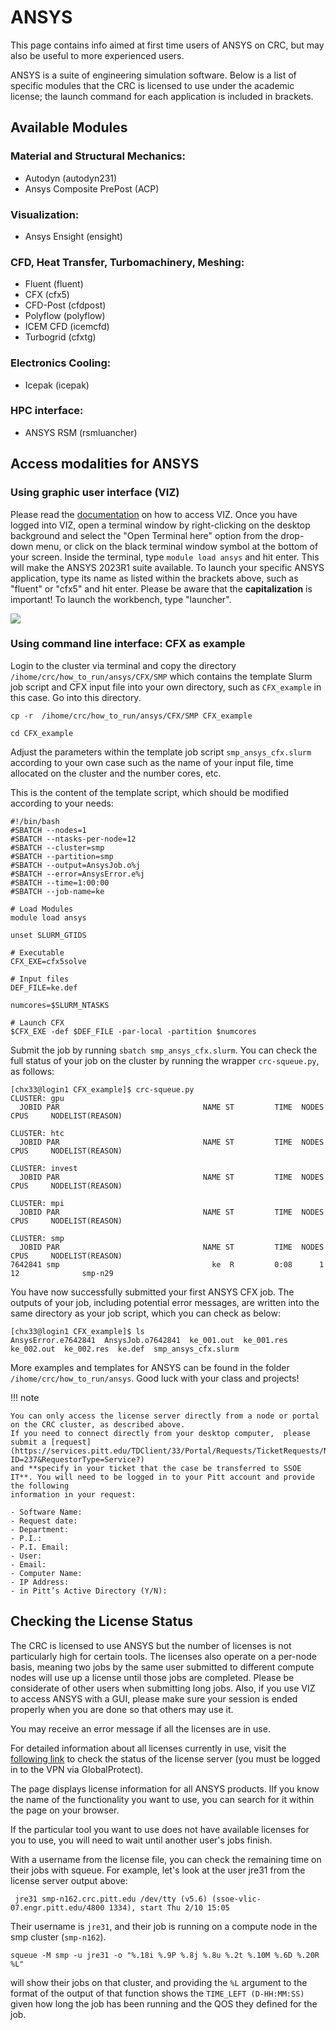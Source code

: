 # ANSYS 

This page contains info aimed at first time users of ANSYS on CRC, but may also be useful to more experienced users.

ANSYS is a suite of engineering simulation software. Below is a list of specific modules that the CRC is licensed to 
use under the academic license; the launch command for each application is included in brackets.

## Available Modules

### Material and Structural Mechanics:

- Autodyn (autodyn231)
- Ansys Composite PrePost (ACP)

### Visualization:
- Ansys Ensight (ensight)

### CFD, Heat Transfer, Turbomachinery, Meshing:
    
- Fluent (fluent)
- CFX (cfx5)
- CFD-Post (cfdpost)
- Polyflow (polyflow)
- ICEM CFD (icemcfd)
- Turbogrid (cfxtg)

### Electronics Cooling:

- Icepak (icepak)

### HPC interface:

- ANSYS RSM (rsmluancher)

## Access modalities for ANSYS

### Using graphic user interface (VIZ)

Please read the [documentation](../../web-portals/viz.md) on how to access VIZ. Once you have logged into VIZ, open 
a terminal window by right-clicking on the desktop background and select the "Open Terminal here" option from the 
drop-down menu, or click on the black terminal window symbol at the bottom of your screen. Inside the terminal, type 
`module load ansys` and hit enter. This will make the ANSYS 2023R1 suite available. To launch your specific ANSYS 
application, type its name as listed within the brackets above, such as "fluent" or "cfx5" and hit enter. Please 
be aware that the **capitalization** is important!  To launch the workbench, type "launcher". 

![](https://crc.pitt.edu/sites/default/files/Screenshot_ANSYS_VIZ.png)
<!-- TODO: replace with image hosted in assets -->

### Using command line interface: CFX as example

Login to the cluster via terminal and copy the directory `/ihome/crc/how_to_run/ansys/CFX/SMP` which contains the 
template Slurm job script and CFX input file into your own directory, such as `CFX_example` in this case. 
Go into this directory.

```commandline
cp -r  /ihome/crc/how_to_run/ansys/CFX/SMP CFX_example

cd CFX_example
```

Adjust the parameters within the template job script `smp_ansys_cfx.slurm` according to your own case such as the name 
of your input file, time allocated on the cluster and the number cores, etc. 

This is the content of the template script, which should be modified according to your needs:

```shell
#!/bin/bash
#SBATCH --nodes=1
#SBATCH --ntasks-per-node=12
#SBATCH --cluster=smp
#SBATCH --partition=smp
#SBATCH --output=AnsysJob.o%j
#SBATCH --error=AnsysError.e%j
#SBATCH --time=1:00:00
#SBATCH --job-name=ke

# Load Modules
module load ansys

unset SLURM_GTIDS

# Executable
CFX_EXE=cfx5solve

# Input files
DEF_FILE=ke.def

numcores=$SLURM_NTASKS

# Launch CFX
$CFX_EXE -def $DEF_FILE -par-local -partition $numcores
```
Submit the job by running `sbatch smp_ansys_cfx.slurm`. You can check the full status of your job on the cluster by 
running the wrapper `crc-squeue.py`, as follows:

```commandline
[chx33@login1 CFX_example]$ crc-squeue.py
CLUSTER: gpu
  JOBID PAR                                NAME ST         TIME  NODES CPUS     NODELIST(REASON)

CLUSTER: htc
  JOBID PAR                                NAME ST         TIME  NODES CPUS     NODELIST(REASON)

CLUSTER: invest
  JOBID PAR                                NAME ST         TIME  NODES CPUS     NODELIST(REASON)

CLUSTER: mpi
  JOBID PAR                                NAME ST         TIME  NODES CPUS     NODELIST(REASON)

CLUSTER: smp
  JOBID PAR                                NAME ST         TIME  NODES CPUS     NODELIST(REASON)
7642841 smp                                  ke  R         0:08      1   12              smp-n29
```

You have now successfully submitted your first ANSYS CFX job. The outputs of your job, including potential error 
messages, are written into the same directory as your job script, which you can check as below:

```commandline
[chx33@login1 CFX_example]$ ls
AnsysError.e7642841  AnsysJob.o7642841  ke_001.out  ke_001.res  ke_002.out  ke_002.res  ke.def  smp_ansys_cfx.slurm
```

More examples and templates for ANSYS can be found in the folder `/ihome/crc/how_to_run/ansys`. 
Good luck with your class and projects!

!!! note

    You can only access the license server directly from a node or portal on the CRC cluster, as described above. 
    If you need to connect directly from your desktop computer,  please submit a [request](https://services.pitt.edu/TDClient/33/Portal/Requests/TicketRequests/NewForm?ID=237&RequestorType=Service?) 
    and **specify in your ticket that the case be transferred to SSOE IT**. You will need to be logged in to your Pitt account and provide the following 
    information in your request:

    - Software Name:
    - Request date:
    - Department:
    - P.I.:
    - P.I. Email:
    - User:
    - Email:
    - Computer Name:
    - IP Address:
    - in Pitt’s Active Directory (Y/N):

## Checking the License Status

The CRC is licensed to use ANSYS but the number of licenses is not particularly high for certain tools.
The licenses also operate on a per-node basis, meaning two jobs by the same user submitted to different compute nodes 
will use up a license until those jobs are completed. Please be considerate of other users when submitting long jobs. 
Also, if you use VIZ to access ANSYS with a GUI, please make sure your session is ended properly when you are done so 
that others may use it. 

You may receive an error message if all the licenses are in use.

For detailed information about all licenses currently in use, visit the 
[following link](https://ssoe-vlic-09.engr.pitt.edu/details.php?listing=0&amp;server=11) to check the status of the 
license server (you must be logged in to the VPN via GlobalProtect).

The page displays license information for all ANSYS products. lIf you know the name of the functionality you want to 
use, you can search for it within the page on your browser.

If the particular tool you want to use does not have available licenses for you to use, you will need to wait until 
another user's jobs finish. 

 

With a username from the license file, you can check the remaining time on their jobs with squeue. For example, 
let's look at the user jre31 from the license server output above:

```commandline
​ jre31 smp-n162.crc.pitt.edu /dev/tty (v5.6) (ssoe-vlic-07.engr.pitt.edu/4800 1334), start Thu 2/10 15:05
```

Their username is `jre31`, and their job is running on a compute node in the smp cluster (`smp-n162`). 

```commandline
squeue -M smp -u jre31 -o "%.18i %.9P %.8j %.8u %.2t %.10M %.6D %.20R %L"
```

will show their jobs on that cluster, and providing the `%L` argument to the format of the output of that function 
shows the `TIME_LEFT (D-HH:MM:SS)` given how long the job has been running and the QOS they defined for the job. 
